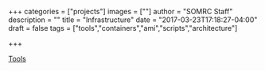 +++
categories = ["projects"]
images = [""]
author = "SOMRC Staff"
description = ""
title = "Infrastructure"
date = "2017-03-23T17:18:27-04:00"
draft = false
tags = ["tools","containers","ami","scripts","architecture"]

+++

[Tools](https://somrc.virginia.edu/project/tools/)
